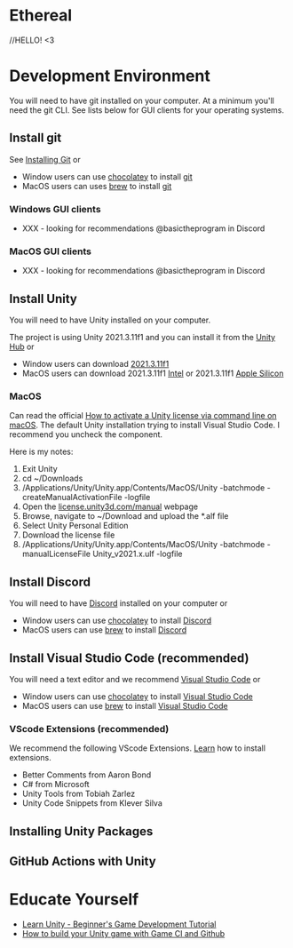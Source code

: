 # Ethereal

//HELLO! <3

# Development Environment
You will need to have git installed on your computer. At a minimum you'll need the
git CLI. See lists below for GUI clients for your operating systems.

## Install git
See [Installing Git](https://git-scm.com/book/en/v2/Getting-Started-Installing-Git) or

  * Window users can use [chocolatey](https://chocolatey.org) to install [git](https://community.chocolatey.org/packages/git)
  * MacOS users can uses [brew](https://brew.sh) to install [git](https://formulae.brew.sh/formula/git#default)

### Windows GUI clients
  * XXX - looking for recommendations @basictheprogram in Discord

### MacOS GUI clients
  * XXX - looking for recommendations @basictheprogram in Discord

## Install Unity
You will need to have Unity installed on your computer.

The project is using Unity 2021.3.11f1 and you can install it from the
[Unity Hub](https://unity.com/download) or

  * Window users can download [2021.3.11f1](https://download.unity3d.com/download_unity/0a5ca18544bf/Windows64EditorInstaller/UnitySetup64-2021.3.11f1.exe)
  * MacOS users can download 2021.3.11f1 [Intel](https://download.unity3d.com/download_unity/0a5ca18544bf/MacEditorInstaller/Unity.pkg) or 2021.3.11f1 [Apple Silicon](https://download.unity3d.com/download_unity/0a5ca18544bf/MacEditorInstallerArm64/Unity.pkg)

### MacOS
Can read the official
[How to activate a Unity license via command line on macOS](https://support.unity.com/hc/en-us/articles/5541533346068-How-to-activate-a-Unity-license-via-command-line-on-macOS-).
The default Unity installation trying to install Visual Studio Code. I recommend you
uncheck the component.

Here is my notes:
  1. Exit Unity
  1. cd ~/Downloads
  1. /Applications/Unity/Unity.app/Contents/MacOS/Unity -batchmode -createManualActivationFile -logfile
  1. Open the [license.unity3d.com/manual](https://license.unity3d.com/manual) webpage
  1. Browse, navigate to ~/Download and upload the *.alf file
  1. Select Unity Personal Edition
  1. Download the license file
  1. /Applications/Unity/Unity.app/Contents/MacOS/Unity -batchmode -manualLicenseFile Unity_v2021.x.ulf -logfile

## Install Discord
You will need to have [Discord](https://discord.com/download) installed on your computer or

  * Window users can use [chocolatey](https://chocolatey.org) to install [Discord](https://community.chocolatey.org/packages/discord)
  * MacOS users can use [brew](https://brew.sh) to install [Discord](https://formulae.brew.sh/cask/discord#default)

## Install Visual Studio Code (recommended)
You will need a text editor and we recommend [Visual Studio Code](https://code.visualstudio.com/download) or

  * Window users can use [chocolatey](https://chocolatey.org) to install [Visual Studio Code](https://community.chocolatey.org/packages/vscode)
  * MacOS users can use [brew](https://brew.sh) to install [Visual Studio Code](https://formulae.brew.sh/cask/visual-studio-code#default)

### VScode Extensions (recommended)
We recommend the following VScode Extensions. [Learn](https://code.visualstudio.com/docs/editor/extension-marketplace)
how to install extensions.

  * Better Comments from Aaron Bond
  * C# from Microsoft
  * Unity Tools from Tobiah Zarlez
  * Unity Code Snippets from Klever Silva

## Installing Unity Packages

## GitHub Actions with Unity

# Educate Yourself
  * [Learn Unity - Beginner's Game Development Tutorial](https://www.youtube.com/watch?v=gB1F9G0JXOo&t=509s)
* [How to build your Unity game with Game CI and Github](https://www.youtube.com/watch?v=M2BZr02uai0)
